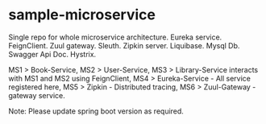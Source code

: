 # sample-microservice
Single repo for whole microservice architecture. 
Eureka service. 
FeignClient. 
Zuul gateway. 
Sleuth. 
Zipkin server. 
Liquibase. 
Mysql Db. 
Swagger Api Doc. 
Hystrix.  


MS1 > Book-Service, 
MS2 > User-Service, 
MS3 > Library-Service interacts with MS1 and MS2 using FeignClient, 
MS4 > Eureka-Service - All service registered here, 
MS5 > Zipkin - Distributed tracing, 
MS6 > Zuul-Gateway - gateway service.

Note: Please update spring boot version as required.
